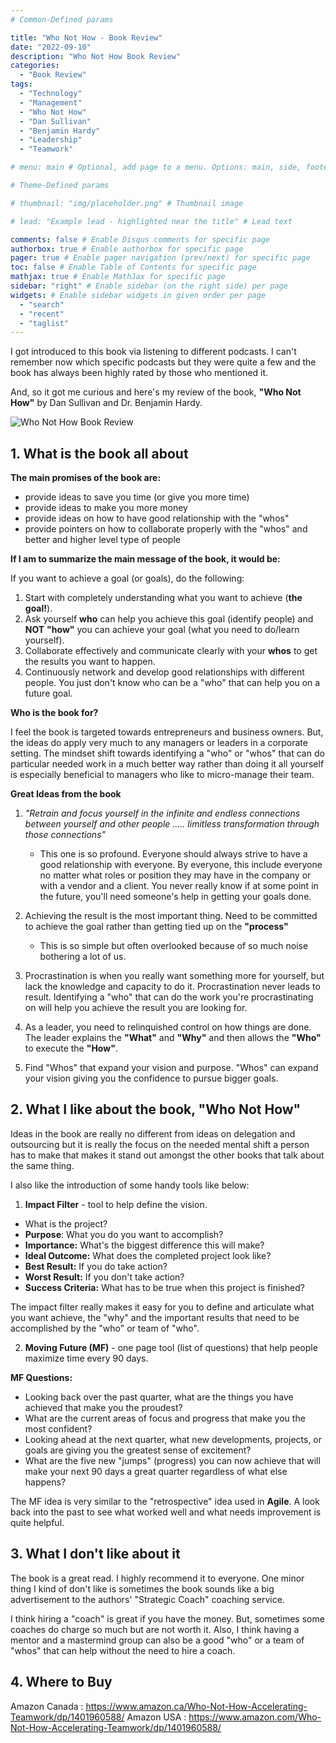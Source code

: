 ```yaml
---
# Common-Defined params

title: "Who Not How - Book Review"
date: "2022-09-10"
description: "Who Not How Book Review"
categories:
  - "Book Review"
tags:
  - "Technology"
  - "Management"
  - "Who Not How"
  - "Dan Sullivan"
  - "Benjamin Hardy"
  - "Leadership"
  - "Teamwork"

# menu: main # Optional, add page to a menu. Options: main, side, footer

# Theme-Defined params

# thumbnail: "img/placeholder.png" # Thumbnail image

# lead: "Example lead - highlighted near the title" # Lead text

comments: false # Enable Disqus comments for specific page
authorbox: true # Enable authorbox for specific page
pager: true # Enable pager navigation (prev/next) for specific page
toc: false # Enable Table of Contents for specific page
mathjax: true # Enable MathJax for specific page
sidebar: "right" # Enable sidebar (on the right side) per page
widgets: # Enable sidebar widgets in given order per page
  - "search"
  - "recent"
  - "taglist"
---
```


I got introduced to this book via listening to different podcasts. I can't remember now which specific podcasts but they were quite a few and the book has always been highly rated by those who mentioned it.

And, so it got me curious and here's my review of the book, **"Who Not How"** by Dan Sullivan and Dr. Benjamin Hardy.

![Who Not How Book Review](/img/who_not_how_book_review.PNG "Who Not How Book Review")

## 1. What is the book all about

**The main promises of the book are:**

- provide ideas to save you time (or give you more time)
- provide ideas to make you more money
- provide ideas on how to have good relationship with the "whos"
- provide pointers on how to collaborate properly with the "whos" and better and higher level type of people

**If I am to summarize the main message of the book, it would be:**

If you want to achieve a goal (or goals), do the following:

1. Start with completely understanding what you want to achieve (**the goal!**).
2. Ask yourself **who** can help you achieve this goal (identify people) and **NOT** **"how"** you can achieve your goal (what you need to do/learn yourself).
3. Collaborate effectively and communicate clearly with your **whos** to get the results you want to happen.
4. Continuously network and develop good relationships with different people. You just don't know who can be a "who" that can help you on a future goal.

**Who is the book for?**

I feel the book is targeted towards entrepreneurs and business owners. But, the ideas do apply very much to any managers or leaders in a corporate setting. The mindset shift towards identifying a "who" or "whos" that can do particular needed work in a much better way rather than doing it all yourself is especially beneficial to managers who like to micro-manage their team.

**Great Ideas from the book**

1. _"Retrain and focus yourself in the infinite and endless connections between yourself and other people ..... limitless transformation through those connections"_

   - This one is so profound. Everyone should always strive to have a good relationship with everyone. By everyone, this include everyone no matter what roles or position they may have in the company or with a vendor and a client. You never really know if at some point in the future, you'll need someone's help in getting your goals done.

2. Achieving the result is the most important thing. Need to be committed to achieve the goal rather than getting tied up on the **"process"**

   - This is so simple but often overlooked because of so much noise bothering a lot of us.

3. Procrastination is when you really want something more for yourself, but lack the knowledge and capacity to do it. Procrastination never leads to result. Identifying a "who" that can do the work you're procrastinating on will help you achieve the result you are looking for.

4. As a leader, you need to relinquished control on how things are done. The leader explains the **"What"** and **"Why"** and then allows the **"Who"** to execute the **"How"**.

5. Find "Whos" that expand your vision and purpose. "Whos" can expand your vision giving you the confidence to pursue bigger goals.

## 2. What I like about the book, "Who Not How"

Ideas in the book are really no different from ideas on delegation and outsourcing but it is really the focus on the needed mental shift a person has to make that makes it stand out amongst the other books that talk about the same thing.

I also like the introduction of some handy tools like below:

1. **Impact Filter** - tool to help define the vision.

- What is the project?
- **Purpose**: What you do you want to accomplish?
- **Importance:** What's the biggest difference this will make?
- **Ideal Outcome:** What does the completed project look like?
- **Best Result:** If you do take action?
- **Worst Result:** If you don't take action?
- **Success Criteria:** What has to be true when this project is finished?

The impact filter really makes it easy for you to define and articulate what you want achieve, the "why" and the important results that need to be accomplished by the "who" or team of "who".

2. **Moving Future (MF)** - one page tool (list of questions) that help people maximize time every 90 days.

**MF Questions:**

- Looking back over the past quarter, what are the things you have achieved that make you the proudest?
- What are the current areas of focus and progress that make you the most confident?
- Looking ahead at the next quarter, what new developments, projects, or goals are giving you the greatest sense of excitement?
- What are the five new "jumps" (progress) you can now achieve that will make your next 90 days a great quarter regardless of what else happens?

The MF idea is very similar to the "retrospective" idea used in **Agile**. A look back into the past to see what worked well and what needs improvement is quite helpful.

## 3. What I don't like about it

The book is a great read. I highly recommend it to everyone. One minor thing I kind of don't like is sometimes the book sounds like a big advertisement to the authors' "Strategic Coach" coaching service.

I think hiring a "coach" is great if you have the money. But, sometimes some coaches do charge so much but are not worth it. Also, I think having a mentor and a mastermind group can also be a good "who" or a team of "whos" that can help without the need to hire a coach.

## 4. Where to Buy

Amazon Canada : https://www.amazon.ca/Who-Not-How-Accelerating-Teamwork/dp/1401960588/
Amazon USA : https://www.amazon.com/Who-Not-How-Accelerating-Teamwork/dp/1401960588/

